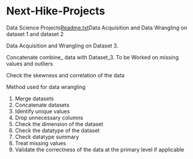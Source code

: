 # Next-Hike-Projects
Data Science Projects[Readme.txt](https://github.com/Jitu-Rupali/Next-Hike-Projects/files/13532361/Readme.txt)Data Acquisition and Data Wrangling on dataset 1 and dataset 2 

Data Acquisition and Wrangling on Dataset 3. 

Concatenate combine_ data with Dataset_3. To be Worked on missing values and outliers

Check the skewness and correlation of the data

Method used for data wrangling

1. 	Merge datasets
2. 	Concatenate datasets
3. 	Identify unique values
4. 	Drop unnecessary columns
5. 	Check the dimension of the dataset
6. 	Check the datatype of the dataset
7. 	Check datatype summary
8. 	Treat missing values
9. 	Validate the correctness of the data at the primary level if applicable


